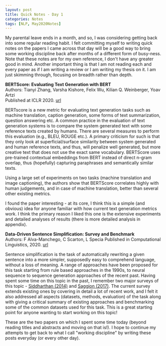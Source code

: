 ```yaml
---
layout: post
title: Quick Notes - Day 1
categories: Notes
tags: [NLP, May2020Notes]
---
```


My parental leave ends in a month, and so, I was considering getting back into some regular reading habit. I felt committing myself to writing quick notes on the papers I came across that day will be a good way to bring some working discipline back after months of a different form of busy-ness. Note that these notes are for my own reference, I don't have any greater good in mind. Another important thing is that I am not reading each and every paper as if I am writing a review or I am writing my thesis on it. I am just skimming through, focusing on breadth rather than depth. 

**BERTScore: Evaluating Text Generation with BERT**  
Authors: Tianyi Zhang, Varsha Kishore, Felix Wu, Kilian Q. Weinberger, Yoav Artzi  
Published at ICLR 2020. [url](https://openreview.net/forum?id=SkeHuCVFDr)  

BERTscore is a new metric for evaluating text generation tasks such as machine translation, caption generation, some forms of text summarization, question answering etc. A common practice in the evaluation of text generation systems is to compare the system generated text with some reference texts created by humans. There are several measures to perform this evaluation (e.g., BLEU, ROUGE etc.). A primary criticism for such is that they only look at superficial/surface similarity between system generated and human reference texts, and thus, will penalize well generated, but more creative text that does not use the exact same vocabulary. BERTScore uses pre-trained contextual embeddings from BERT instead of direct n-gram overlap, thus (hopefully) capturing paraphrases and semantically similar texts. 

Using a large set of experiments on two tasks (machine translation and image captioning), the authors show that BERTScore correlates highly with human judgements, and in case of machine translation, better than several other existing metrics. 

I found the paper interesting - at its core, I think this is a simple (and obvious) idea for anyone familiar with how current text generation metrics work. I think the primary reason I liked this one is the extensive experiments and detailed analyses of results (there is more detailed analysis in appendix). 

**Data-Driven Sentence Simplification: Survey and Benchmark**  
Authors: F Alva-Manchego, C Scarton, L Specia
Published in Computational Linguistics, 2020. [url](https://www.mitpressjournals.org/doi/full/10.1162/coli_a_00370) 

Sentence simplification is the task of automatically rewriting a given sentence into a more simpler, supposedly easy to comprehend language, without a loss of meaning. A range of approaches have been proposed for this task starting from rule based approaches in the 1990s, to neural sequence to sequence generation approaches of the recent past. Having spent some time on this topic in the past, I remember two major surveys of this topic - [Siddharthan (2014)](https://www.jbe-platform.com/content/journals/10.1075/itl.165.2.06sid) and [Saggion (2017)](https://www.morganclaypool.com/doi/abs/10.2200/S00700ED1V01Y201602HLT032). The current survey extends existing ones by covering in detail a lot of recent work, and I felt it also addressed all aspects (datasets, methods, evaluation) of the task along with giving a critical summary of existing approaches and benchmarking some of the common datasets used for this task. This is a great starting point for anyone wanting to start working on this topic!

These are the two papers on which I spent some time today (beyond reading titles and abstracts and moving on that is!). I hope to continue my attempts to get back to what I call "working discipline" by writing these posts everyday (or every other day). 


